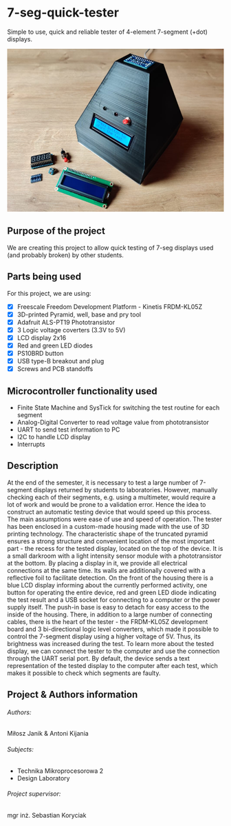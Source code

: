 # 7-seg-quick-tester
Simple to use, quick and reliable tester of 4-element 7-segment (+dot) displays. 

![7-seg-tester concept](https://github.com/mijanik/7-seg-tester-Project/blob/main/7-seg-tester-photo.jpg)

## Purpose of the project
We are creating this project to allow quick testing of 7-seg displays used (and probably broken) by other students.

## Parts being used
For this project, we are using: 

- [x] Freescale Freedom Development Platform - Kinetis FRDM-KL05Z
- [x] 3D-printed Pyramid, well, base and pry tool
- [x] Adafruit ALS-PT19 Phototransistor
- [x] 3 Logic voltage coverters (3.3V to 5V)
- [x] LCD display 2x16
- [x] Red and green LED diodes
- [x] PS10BRD button
- [x] USB type-B breakout and plug
- [x] Screws and PCB standoffs

## Microcontroller functionality used
- Finite State Machine and SysTick for switching the test routine for each segment
- Analog-Digital Converter to read voltage value from phototransistor
- UART to send test information to PC
- I2C to handle LCD display
- Interrupts

## Description

At the end of the semester, it is necessary to test a large number of 7-segment displays returned by students to laboratories. However, manually checking each of their segments, e.g. using a multimeter, would require a lot of work and would be prone to a validation error. Hence the idea to construct an automatic testing device that would speed up this process. The main assumptions were ease of use and speed of operation.
The tester has been enclosed in a custom-made housing made with the use of 3D printing technology. The characteristic shape of the truncated pyramid ensures a strong structure and convenient location of the most important part - the recess for the tested display, located on the top of the device. It is a small darkroom with a light intensity sensor module with a phototransistor at the bottom. By placing a display in it, we provide all electrical connections at the same time. Its walls are additionally covered with a reflective foil to facilitate detection.
On the front of the housing there is a blue LCD display informing about the currently performed activity, one button for operating the entire device, red and green LED diode indicating the test result and a USB socket for connecting to a computer or the power supply itself. The push-in base is easy to detach for easy access to the inside of the housing. There, in addition to a large number of connecting cables, there is the heart of the tester - the FRDM-KL05Z development board and 3 bi-directional logic level converters, which made it possible to control the 7-segment display using a higher voltage of 5V. Thus, its brightness was increased during the test.
To learn more about the tested display, we can connect the tester to the computer and use the connection through the UART serial port. By default, the device sends a text representation of the tested display to the computer after each test, which makes it possible to check which segments are faulty.


## Project & Authors information

###### Authors:

Miłosz Janik & Antoni Kijania

###### Subjects:

- Technika Mikroprocesorowa 2
- Design Laboratory

###### Project supervisor:

mgr inż. Sebastian Koryciak
